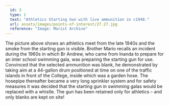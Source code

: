```yaml
---
  id: 3
  type: 1
  text: "Athletics Starting Gun with live ammunition in c1948."
  url: assets/images/points-of-interest/27.27.jpg
  reference: "Image: Marist Archive"
---
```

The picture above shows an athletics meet from the late 1940s and the smoke from the starting gun is visible. Brother Mario recalls an incident during the 1960s in which Br Andrew, who came from Inanda to prepare for an inter school swimming gala, was preparing the starting gun for use. Convinced that the selected ammunition was blank, he demonstrated by taking aim at a 44-gallon drum positioned at time on one of the traffic islands in front of the College, inside which was a garden hose. The hosepipe thereafter became a very long sprinkler system and for safety measures it was decided that the starting gun in swimming galas would be replaced with a whistle. The gun has been retained only for athletics – and only blanks are kept on site!
